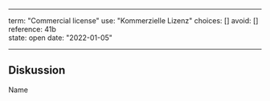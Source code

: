 
---
term:      "Commercial license"
use:       "Kommerzielle Lizenz"
choices:   []
avoid:     []
reference: 41b        
state:     open
date:      "2022-01-05"

---

## Diskussion
Name

